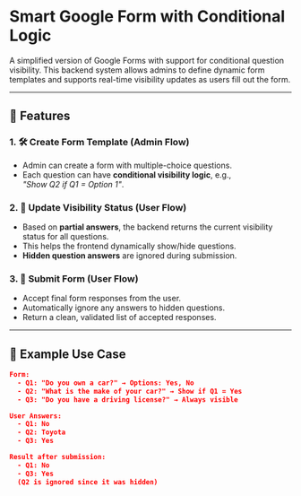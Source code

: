 # Smart Google Form with Conditional Logic

A simplified version of Google Forms with support for conditional question visibility. This backend system allows admins to define dynamic form templates and supports real-time visibility updates as users fill out the form.

---

## 📌 Features

### 1. 🛠️ Create Form Template (Admin Flow)

- Admin can create a form with multiple-choice questions.
- Each question can have **conditional visibility logic**, e.g.,  
  _"Show Q2 if Q1 = Option 1"_.

### 2. 👀 Update Visibility Status (User Flow)

- Based on **partial answers**, the backend returns the current visibility status for all questions.
- This helps the frontend dynamically show/hide questions.
- **Hidden question answers** are ignored during submission.

### 3. 📨 Submit Form (User Flow)

- Accept final form responses from the user.
- Automatically ignore any answers to hidden questions.
- Return a clean, validated list of accepted responses.

---

## 📘 Example Use Case

```json
Form:
  - Q1: "Do you own a car?" → Options: Yes, No
  - Q2: "What is the make of your car?" → Show if Q1 = Yes
  - Q3: "Do you have a driving license?" → Always visible

User Answers:
  - Q1: No
  - Q2: Toyota
  - Q3: Yes

Result after submission:
  - Q1: No
  - Q3: Yes
  (Q2 is ignored since it was hidden)
